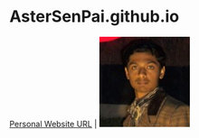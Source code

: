 AsterSenPai.github.io
=====================

[Personal Website URL](http://astersenpai.github.io/) | 
![Kewal Krishna Kharkwal](/img/profile.jpg?raw=true)
